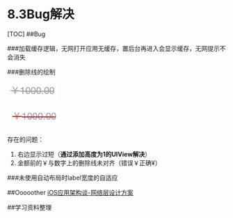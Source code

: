 # 8.3Bug解决
[TOC]
##Bug

###加载缓存逻辑，无网打开应用无缓存，置后台再进入会显示缓存，无网提示不会消失

###删除线的绘制

![删除线](media/14701847951202/%E5%88%A0%E9%99%A4%E7%BA%BF.jpg)

![FullSizeRende](media/14701847951202/FullSizeRender.jpg)

存在的问题：
1. 右边显示过短（**通过添加高度为1的UIView解决**）
2. 金额前的￥与数字上的删除线未对齐（错误￥正确¥）

###未使用自动布局时label宽度的自适应

##Ooooother
[iOS应用架构谈-网络层设计方案](http://casatwy.com/iosying-yong-jia-gou-tan-wang-luo-ceng-she-ji-fang-an.html)

##学习资料整理




